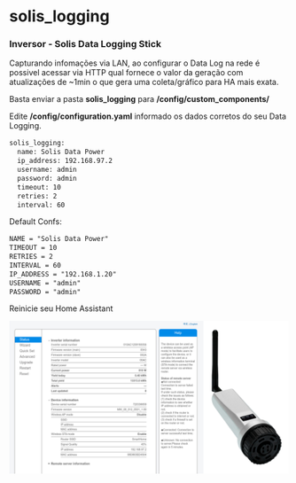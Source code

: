 # solis_logging
### Inversor - Solis Data Logging Stick

Capturando infomações via LAN, ao configurar o Data Log na rede é possivel acessar via HTTP qual fornece o valor da geração com atualizações de ~1min o que gera uma coleta/gráfico para HA mais exata.

Basta enviar a pasta <b>solis_logging</b> para <b>/config/custom_components/</b>

Edite <b>/config/configuration.yaml</b> informado os dados corretos do seu Data Logging.
```
solis_logging:
  name: Solis Data Power
  ip_address: 192.168.97.2 
  username: admin
  password: admin
  timeout: 10
  retries: 2
  interval: 60
```
Default Confs:
```
NAME = "Solis Data Power"
TIMEOUT = 10
RETRIES = 2
INTERVAL = 60
IP_ADDRESS = "192.168.1.20"
USERNAME = "admin"
PASSWORD = "admin"
```

Reinicie seu Home Assistant

<img src="https://raw.githubusercontent.com/remontti/solis_logging/main/imgs/web.png">
